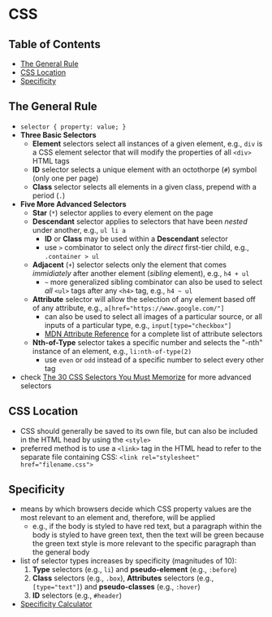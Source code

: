 # CSS

## Table of Contents <!-- omit in toc -->

- [The General Rule](#the-general-rule)
- [CSS Location](#css-location)
- [Specificity](#specificity)


## The General Rule

- `selector { property: value; }`
- **Three Basic Selectors**
  - **Element** selectors select all instances of a given element, e.g., `div` is a CSS element selector that will modify the properties of all `<div>` HTML tags
  - **ID** selector selects a unique element with an octothorpe (`#`) symbol (only one per page)
  - **Class** selector selects all elements in a given class, prepend with a period (`.`)
- **Five More Advanced Selectors**
  - **Star** (`*`) selector applies to every element on the page
  - **Descendant** selector applies to selectors that have been _nested_ under another, e.g., `ul li a`
    - **ID** or **Class** may be used within a **Descendant** selector
    - use `>` combinator to select only the _direct_ first-tier child, e.g., `.container > ul`
  - **Adjacent** (`+`) selector selects only the element that comes _immidiately_ after another element (_sibling_ element), e.g., `h4 + ul`
    - `~` more generalized sibling combinator can also be used to select _all_ `<ul>` tags after any `<h4>` tag, e.g., `h4 ~ ul`
  - **Attribute** selector will allow the selection of any element based off of any attribute, e.g., `a[href="https://www.google.com/"]`
    - can also be used to select all images of a particular source, or all inputs of a particular type, e.g., `input[type="checkbox"]`
    - [MDN Attribute Reference](https://developer.mozilla.org/en-US/docs/Web/CSS/Attribute_selectors) for a complete list of attribute selectors
  - **Nth-of-Type** selector takes a specific number and selects the "-nth" instance of an element, e.g., `li:nth-of-type(2)`
    - use `even` or `odd` instead of a specific number to select every other tag
- check [The 30 CSS Selectors You Must Memorize](https://code.tutsplus.com/tutorials/the-30-css-selectors-you-must-memorize--net-16048) for more advanced selectors


## CSS Location

- CSS should generally be saved to its own file, but can also be included in the HTML head by using the `<style>`
- preferred method is to use a `<link>` tag in the HTML head to refer to the separate file containing CSS: `<link rel="stylesheet" href="filename.css">`


## Specificity

- means by which browsers decide which CSS property values are the most relevant to an element and, therefore, will be applied
  - e.g., if the body is styled to have red text, but a paragraph within the body is styled to have green text, then the text will be green because the green text style is more relevant to the specific paragraph than the general body
- list of selector types increases by specificity (magnitudes of 10):
  1. **Type** selectors (e.g., `li`) and **pseudo-element** (e.g., `:before`)
  2. **Class** selectors (e.g., `.box`), **Attributes** selectors (e.g., `[type="text"]`) and **pseudo-classes** (e.g., `:hover`)
  3. **ID** selectors (e.g., `#header`)
- [Specificity Calculator](https://specificity.keegan.st/)
